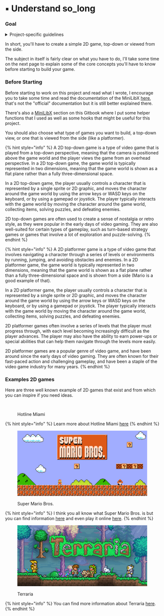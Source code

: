 # ▪️ Understand so\_long

### Goal

<details>

<summary>Project-specific guidelines</summary>

You have to build a simple 2D game (top-down or platformer)

* The goal of the game is to collect all objects present on the map to unlock an exit.
* We have to be able to use W, A, S and D to move around.
* The player can move in all four directions (up, down, right, left).
* The player can't go through walls.
* The total move count must be displayed at every move in the shell.
* Pressing the ESC key must close the window and exit the program correctly.
* Clicking on the red cross must close the window and exit the program correctly.
* Using MiniLibX Images is mandatory.

</details>

In short, you'll have to create a simple 2D game, top-down or viewed from the side.

The subject in itself is fairly clear on what you have to do, I'll take some time on the next page to explain some of the core concepts you'll have to know before starting to build your game.

### Before Starting

Before starting to work on this project and read what I wrote, I encourage you to take some time and read the documentation of the MiniLibX [here](https://harm-smits.github.io/42docs/libs/minilibx), that's not the "official" documentation but it is still better explained there.

There's also a [MiniLibX](broken-reference) section on this Gitbook where I put some helper functions that I used as well as some hooks that might be useful for this project.

You should also choose what type of games you want to build, a top-down view, or one that is viewed from the side (like a platformer).

{% hint style="info" %}
A 2D top-down game is a type of video game that is played from a top-down perspective, meaning that the camera is positioned above the game world and the player views the game from an overhead perspective. In a 2D top-down game, the game world is typically represented in two dimensions, meaning that the game world is shown as a flat plane rather than a fully three-dimensional space.

In a 2D top-down game, the player usually controls a character that is represented by a single sprite or 2D graphic, and moves the character around the game world by using the arrow keys or WASD keys on the keyboard, or by using a gamepad or joystick. The player typically interacts with the game world by moving the character around the game world, collecting items, solving puzzles, and defeating enemies.

2D top-down games are often used to create a sense of nostalgia or retro style, as they were popular in the early days of video gaming. They are also well-suited for certain types of gameplay, such as turn-based strategy games or games that involve a lot of exploration and puzzle-solving.
{% endhint %}

{% hint style="info" %}
A 2D platformer game is a type of video game that involves navigating a character through a series of levels or environments by running, jumping, and avoiding obstacles and enemies. In a 2D platformer game, the game world is typically represented in two dimensions, meaning that the game world is shown as a flat plane rather than a fully three-dimensional space and is shown from a side (Mario is a good example of that).

In a 2D platformer game, the player usually controls a character that is represented by a single sprite or 2D graphic, and moves the character around the game world by using the arrow keys or WASD keys on the keyboard, or by using a gamepad or joystick. The player typically interacts with the game world by moving the character around the game world, collecting items, solving puzzles, and defeating enemies.

2D platformer games often involve a series of levels that the player must progress through, with each level becoming increasingly difficult as the player advances. The player may also have the ability to earn power-ups or special abilities that can help them navigate through the levels more easily.

2D platformer games are a popular genre of video game, and have been around since the early days of video gaming. They are often known for their fast-paced action and challenging gameplay, and have been a staple of the video game industry for many years.
{% endhint %}

### Examples 2D games

Here are three well known example of 2D games that exist and from which you can inspire if you need ideas.

<figure><img src="../../.gitbook/assets/hotline_miami.avif" alt=""><figcaption><p>Hotline Miami</p></figcaption></figure>

{% hint style="info" %}
Learn more about Hotline Miami [here](https://en.wikipedia.org/wiki/Hotline_Miami)
{% endhint %}

<figure><img src="../../.gitbook/assets/super_mario_bros.jpg" alt=""><figcaption><p>Super Mario Bros.</p></figcaption></figure>

{% hint style="info" %}
I think you all know what Super Mario Bros. is but you can find information [here](https://en.wikipedia.org/wiki/Super_Mario_Bros.) and even play it online [here](https://supermario-game.com/).
{% endhint %}

<figure><img src="../../.gitbook/assets/terraria.jpg" alt=""><figcaption><p>Terraria</p></figcaption></figure>

{% hint style="info" %}
You can find more information about Terraria [here](https://en.wikipedia.org/wiki/Terraria).
{% endhint %}

